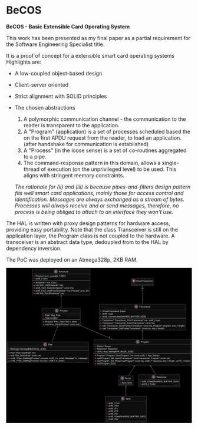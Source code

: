 # BeCOS
**BeCOS - Basic Extensible Card Operating System**

This work has been presented as my final paper as a partial requirement for the Software Engineering Specialist title.

It is a proof of concept for a extensible smart card operating systems Highlights are:

* A low-coupled object-based design
* Client-server oriented
* Strict alignment with SOLID principles
* The chosen abstractions
  1. A polymorphic communication channel - the communication to the reader is transparent to the application.
  2. A "Program" (application) is a set of processes scheduled based the on the first APDU request from the reader, to load an application. (after handshake for communication is established)
  3. A "Process" (in the loose sense) is a set of co-routines aggregated to a pipe.
  4. The command-response pattern in this domain, allows a single-thread of execution (on the unprivileged level) to be used. This aligns with stringent memory constraints.
  
  *The rationale for (ii) and (iii) is because pipes-and-filters design pattern fits well smart card applications, mainly those for access control and identification.*
  *Messages are always exchanged as a stream of bytes.*
  *Processes will always receive and or send messages, therefore, no process is being obliged to attach to an interface they won't use.*
  
The HAL is written with proxy design patterns for hardware access, providing easy portability. Note that the class Transceiver is still on the application layer, the Program class is not coupled to the hardware. A transceiver is an abstract data type, dedoupled from to the HAL by dependency inversion.
    
The PoC was deployed on an Atmega328p, 2KB RAM. 
    
![uml](https://github.com/antoniogiacomelli/BeCOS/blob/main/uml2.png)
